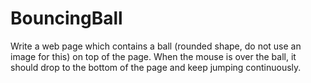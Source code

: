 # BouncingBall
Write a web page which contains a ball (rounded shape, do not use an image for this) on top of the page. 
When the mouse is over the ball, it should drop to the bottom of the page and keep jumping continuously.
